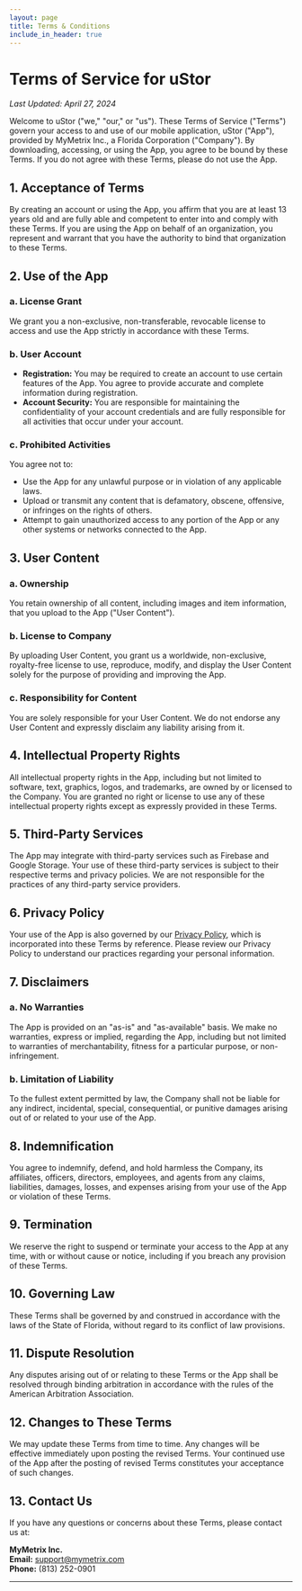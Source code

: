 ```yaml
---
layout: page
title: Terms & Conditions
include_in_header: true
---
```


# Terms of Service for uStor

_Last Updated: April 27, 2024_

Welcome to uStor ("we," "our," or "us"). These Terms of Service ("Terms") govern your access to and use of our mobile application, uStor ("App"), provided by MyMetrix Inc., a Florida Corporation ("Company"). By downloading, accessing, or using the App, you agree to be bound by these Terms. If you do not agree with these Terms, please do not use the App.

## 1. **Acceptance of Terms**

By creating an account or using the App, you affirm that you are at least 13 years old and are fully able and competent to enter into and comply with these Terms. If you are using the App on behalf of an organization, you represent and warrant that you have the authority to bind that organization to these Terms.

## 2. **Use of the App**

### **a. License Grant**

We grant you a non-exclusive, non-transferable, revocable license to access and use the App strictly in accordance with these Terms.

### **b. User Account**

- **Registration:** You may be required to create an account to use certain features of the App. You agree to provide accurate and complete information during registration.
- **Account Security:** You are responsible for maintaining the confidentiality of your account credentials and are fully responsible for all activities that occur under your account.

### **c. Prohibited Activities**

You agree not to:

- Use the App for any unlawful purpose or in violation of any applicable laws.
- Upload or transmit any content that is defamatory, obscene, offensive, or infringes on the rights of others.
- Attempt to gain unauthorized access to any portion of the App or any other systems or networks connected to the App.

## 3. **User Content**

### **a. Ownership**

You retain ownership of all content, including images and item information, that you upload to the App ("User Content").

### **b. License to Company**

By uploading User Content, you grant us a worldwide, non-exclusive, royalty-free license to use, reproduce, modify, and display the User Content solely for the purpose of providing and improving the App.

### **c. Responsibility for Content**

You are solely responsible for your User Content. We do not endorse any User Content and expressly disclaim any liability arising from it.

## 4. **Intellectual Property Rights**

All intellectual property rights in the App, including but not limited to software, text, graphics, logos, and trademarks, are owned by or licensed to the Company. You are granted no right or license to use any of these intellectual property rights except as expressly provided in these Terms.

## 5. **Third-Party Services**

The App may integrate with third-party services such as Firebase and Google Storage. Your use of these third-party services is subject to their respective terms and privacy policies. We are not responsible for the practices of any third-party service providers.

## 6. **Privacy Policy**

Your use of the App is also governed by our [Privacy Policy](#), which is incorporated into these Terms by reference. Please review our Privacy Policy to understand our practices regarding your personal information.

## 7. **Disclaimers**

### **a. No Warranties**

The App is provided on an "as-is" and "as-available" basis. We make no warranties, express or implied, regarding the App, including but not limited to warranties of merchantability, fitness for a particular purpose, or non-infringement.

### **b. Limitation of Liability**

To the fullest extent permitted by law, the Company shall not be liable for any indirect, incidental, special, consequential, or punitive damages arising out of or related to your use of the App.

## 8. **Indemnification**

You agree to indemnify, defend, and hold harmless the Company, its affiliates, officers, directors, employees, and agents from any claims, liabilities, damages, losses, and expenses arising from your use of the App or violation of these Terms.

## 9. **Termination**

We reserve the right to suspend or terminate your access to the App at any time, with or without cause or notice, including if you breach any provision of these Terms.

## 10. **Governing Law**

These Terms shall be governed by and construed in accordance with the laws of the State of Florida, without regard to its conflict of law provisions.

## 11. **Dispute Resolution**

Any disputes arising out of or relating to these Terms or the App shall be resolved through binding arbitration in accordance with the rules of the American Arbitration Association.

## 12. **Changes to These Terms**

We may update these Terms from time to time. Any changes will be effective immediately upon posting the revised Terms. Your continued use of the App after the posting of revised Terms constitutes your acceptance of such changes.

## 13. **Contact Us**

If you have any questions or concerns about these Terms, please contact us at:

**MyMetrix Inc.**  
**Email:** support@mymetrix.com  
**Phone:** (813) 252-0901

---
